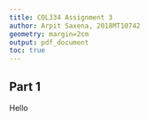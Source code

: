 ```yaml
---
title: COL334 Assignment 3
author: Arpit Saxena, 2018MT10742
geometry: margin=2cm
output: pdf_document
toc: true
---
```


## Part 1

Hello